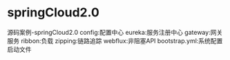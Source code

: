 # springCloud2.0
源码案例-springCloud2.0
config:配置中心
eureka:服务注册中心
gateway:网关服务
ribbon:负载
zipping:链路追踪
webflux:非阻塞API
bootstrap.yml:系统配置启动文件
